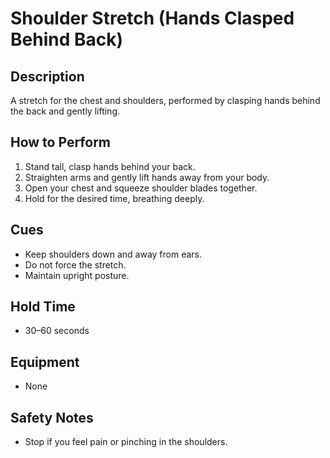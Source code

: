 # Shoulder Stretch (Hands Clasped Behind Back)

## Description
A stretch for the chest and shoulders, performed by clasping hands behind the back and gently lifting.

## How to Perform
1. Stand tall, clasp hands behind your back.
2. Straighten arms and gently lift hands away from your body.
3. Open your chest and squeeze shoulder blades together.
4. Hold for the desired time, breathing deeply.

## Cues
- Keep shoulders down and away from ears.
- Do not force the stretch.
- Maintain upright posture.

## Hold Time
- 30–60 seconds

## Equipment
- None

## Safety Notes
- Stop if you feel pain or pinching in the shoulders.

